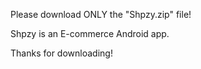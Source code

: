 Please download ONLY the "Shpzy.zip" file!

Shpzy is an E-commerce Android app.

Thanks for downloading!
